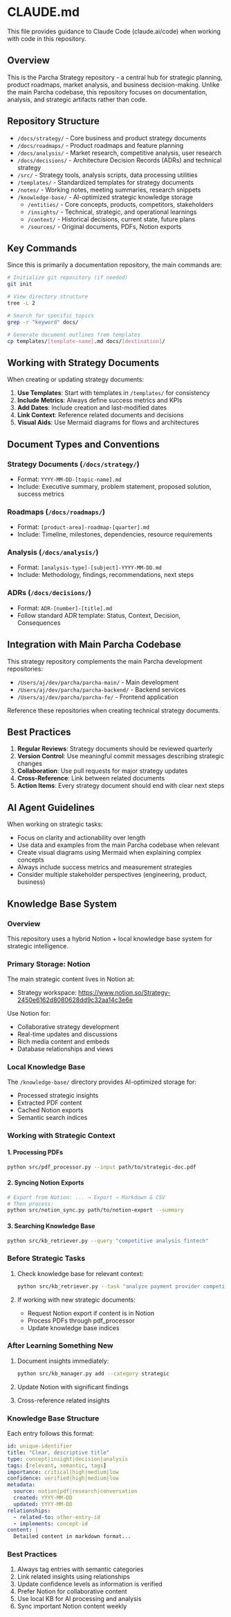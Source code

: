 # CLAUDE.md

This file provides guidance to Claude Code (claude.ai/code) when working with code in this repository.

## Overview

This is the Parcha Strategy repository - a central hub for strategic planning, product roadmaps, market analysis, and business decision-making. Unlike the main Parcha codebase, this repository focuses on documentation, analysis, and strategic artifacts rather than code.

## Repository Structure

- `/docs/strategy/` - Core business and product strategy documents
- `/docs/roadmaps/` - Product roadmaps and feature planning
- `/docs/analysis/` - Market research, competitive analysis, user research
- `/docs/decisions/` - Architecture Decision Records (ADRs) and technical strategy
- `/src/` - Strategy tools, analysis scripts, data processing utilities
- `/templates/` - Standardized templates for strategy documents
- `/notes/` - Working notes, meeting summaries, research snippets
- `/knowledge-base/` - AI-optimized strategic knowledge storage
  - `/entities/` - Core concepts, products, competitors, stakeholders
  - `/insights/` - Technical, strategic, and operational learnings
  - `/context/` - Historical decisions, current state, future plans
  - `/sources/` - Original documents, PDFs, Notion exports

## Key Commands

Since this is primarily a documentation repository, the main commands are:

```bash
# Initialize git repository (if needed)
git init

# View directory structure
tree -L 2

# Search for specific topics
grep -r "keyword" docs/

# Generate document outlines from templates
cp templates/[template-name].md docs/[destination]/
```

## Working with Strategy Documents

When creating or updating strategy documents:

1. **Use Templates**: Start with templates in `/templates/` for consistency
2. **Include Metrics**: Always define success metrics and KPIs
3. **Add Dates**: Include creation and last-modified dates
4. **Link Context**: Reference related documents and decisions
5. **Visual Aids**: Use Mermaid diagrams for flows and architectures

## Document Types and Conventions

### Strategy Documents (`/docs/strategy/`)
- Format: `YYYY-MM-DD-[topic-name].md`
- Include: Executive summary, problem statement, proposed solution, success metrics

### Roadmaps (`/docs/roadmaps/`)
- Format: `[product-area]-roadmap-[quarter].md`
- Include: Timeline, milestones, dependencies, resource requirements

### Analysis (`/docs/analysis/`)
- Format: `[analysis-type]-[subject]-YYYY-MM-DD.md`
- Include: Methodology, findings, recommendations, next steps

### ADRs (`/docs/decisions/`)
- Format: `ADR-[number]-[title].md`
- Follow standard ADR template: Status, Context, Decision, Consequences

## Integration with Main Parcha Codebase

This strategy repository complements the main Parcha development repositories:
- `/Users/aj/dev/parcha/parcha-main/` - Main development
- `/Users/aj/dev/parcha/parcha-backend/` - Backend services
- `/Users/aj/dev/parcha/parcha-fe/` - Frontend application

Reference these repositories when creating technical strategy documents.

## Best Practices

1. **Regular Reviews**: Strategy documents should be reviewed quarterly
2. **Version Control**: Use meaningful commit messages describing strategic changes
3. **Collaboration**: Use pull requests for major strategy updates
4. **Cross-Reference**: Link between related documents
5. **Action Items**: Every strategy document should end with clear next steps

## AI Agent Guidelines

When working on strategic tasks:
- Focus on clarity and actionability over length
- Use data and examples from the main Parcha codebase when relevant
- Create visual diagrams using Mermaid when explaining complex concepts
- Always include success metrics and measurement strategies
- Consider multiple stakeholder perspectives (engineering, product, business)

## Knowledge Base System

### Overview
This repository uses a hybrid Notion + local knowledge base system for strategic intelligence.

### Primary Storage: Notion
The main strategic content lives in Notion at:
- Strategy workspace: https://www.notion.so/Strategy-2450e6162d8080628dd9c32aa14c3e6e

Use Notion for:
- Collaborative strategy development
- Real-time updates and discussions
- Rich media content and embeds
- Database relationships and views

### Local Knowledge Base
The `/knowledge-base/` directory provides AI-optimized storage for:
- Processed strategic insights
- Extracted PDF content
- Cached Notion exports
- Semantic search indices

### Working with Strategic Context

#### 1. Processing PDFs
```bash
python src/pdf_processor.py --input path/to/strategic-doc.pdf
```

#### 2. Syncing Notion Exports
```bash
# Export from Notion: ... → Export → Markdown & CSV
# Then process:
python src/notion_sync.py path/to/notion-export --summary
```

#### 3. Searching Knowledge Base
```bash
python src/kb_retriever.py --query "competitive analysis fintech"
```

### Before Strategic Tasks
1. Check knowledge base for relevant context:
   ```bash
   python src/kb_retriever.py --task "analyze payment provider competition"
   ```

2. If working with new strategic documents:
   - Request Notion export if content is in Notion
   - Process PDFs through pdf_processor
   - Update knowledge base indices

### After Learning Something New
1. Document insights immediately:
   ```bash
   python src/kb_manager.py add --category strategic
   ```

2. Update Notion with significant findings
3. Cross-reference related insights

### Knowledge Base Structure
Each entry follows this format:
```yaml
id: unique-identifier
title: "Clear, descriptive title"
type: concept|insight|decision|analysis
tags: [relevant, semantic, tags]
importance: critical|high|medium|low
confidence: verified|high|medium|low
metadata:
  source: notion|pdf|research|conversation
  created: YYYY-MM-DD
  updated: YYYY-MM-DD
relationships:
  - related-to: other-entry-id
  - implements: concept-id
content: |
  Detailed content in markdown format...
```

### Best Practices
1. Always tag entries with semantic categories
2. Link related insights using relationships
3. Update confidence levels as information is verified
4. Prefer Notion for collaborative content
5. Use local KB for AI processing and analysis
6. Sync important Notion content weekly